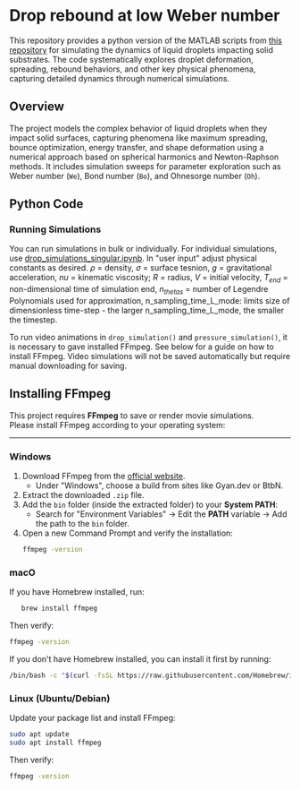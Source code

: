 # Drop rebound at low Weber number
This repository provides a python version of the MATLAB scripts from [this repository](https://github.com/harrislab-brown/LowWeberDropRebound?tab=readme-ov-file) for simulating the dynamics of liquid droplets impacting solid substrates. The code systematically explores droplet deformation, spreading, rebound behaviors, and other key physical phenomena, capturing detailed dynamics through numerical simulations.

## Overview 
The project models the complex behavior of liquid droplets when they impact solid surfaces, capturing phenomena like maximum spreading, bounce optimization, energy transfer, and shape deformation using a numerical approach based on spherical harmonics and Newton-Raphson methods. It includes simulation sweeps for parameter exploration such as Weber number (`We`), Bond number (`Bo`), and Ohnesorge number (`Oh`).

## Python Code
### Running Simulations
You can run simulations in bulk or individually. For individual simulations, use [drop_simulations_singular.ipynb](https://github.com/Katiekuehr/Drop_Simulations/blob/main/drop_simulations_singular.ipynb). In "user input" adjust physical constants as desired. $\rho$ = density, $\sigma$ = surface tesnion, $g$ = gravitational acceleration, $nu$ = kinematic viscosity; $R$ = radius, $V$ = initial velocity, $T_{end}$ = non-dimensional time of simulation end, $n_{thetas}$ = number of Legendre Polynomials used for approximation, n\_sampling\_time\_L\_mode: limits size of dimensionless time-step - the larger n\_sampling\_time\_L\_mode, the smaller the timestep.

To run video animations in `drop_simulation()` and `pressure_simulation()`, it is necessary to gave installed FFmpeg. See below for a guide on how to install FFmpeg. Video simulations will not be saved automatically but require manual downloading for saving.



## Installing FFmpeg

This project requires **FFmpeg** to save or render movie simulations.  
Please install FFmpeg according to your operating system:

---

### Windows
1. Download FFmpeg from the [official website](https://ffmpeg.org/download.html).
   - Under "Windows", choose a build from sites like Gyan.dev or BtbN.
2. Extract the downloaded `.zip` file.
3. Add the `bin` folder (inside the extracted folder) to your **System PATH**:
   - Search for "Environment Variables" → Edit the **PATH** variable → Add the path to the `bin` folder.
4. Open a new Command Prompt and verify the installation:
   ```bash
   ffmpeg -version
   ```

### macO
If you have Homebrew installed, run:
```bash
   brew install ffmpeg
```
Then verify: 
```bash
ffmpeg -version
```
If you don't have Homebrew installed, you can install it first by running:
```bash
/bin/bash -c "$(curl -fsSL https://raw.githubusercontent.com/Homebrew/install/HEAD/install.sh)"
```

### Linux (Ubuntu/Debian)
Update your package list and install FFmpeg:
```bash
sudo apt update
sudo apt install ffmpeg
```
Then verify:
```bash
ffmpeg -version
```


